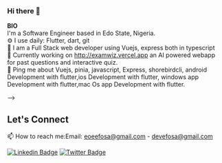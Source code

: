 
<!-- ![Profile Views](https://komarev.com/ghpvc/?username=dirambora&color=green)  ![Followers](https://img.shields.io/github/followers/eoeefosa) ![Stars](https://img.shields.io/github/stars/eoeefosa?label=Profile%20Stars&logo=Profile%20stars&logoColor=g)  -->


### Hi there 👋

<!--
**eoeefosa/eoeefosa** is a ✨ _special_ ✨ repository because its `README.md` (this file) appears on your GitHub profile.-->



<b>BIO</b><br>
 I'm a Software Engineer based in Edo State, Nigeria.<br>
⚙️ I use daily: Flutter, dart, git<br>
🌱 I am a Full Stack web developer using Vuejs, express both in typescript <br>
🤔 Currently working on http://examwiz.vercel.app an AI powered webapp for past questions and interactive quiz. <br>
💬 Ping me about Vuejs, pinia, javascript, Express, shorebirdcli, android Development with flutter,ios Development with flutter, windows app Development with flutter,mac Os app Development with flutter.<br>

<!-- ## Featured Projects

<!-- - [Flutter Fitness](https://github.com/username/repo): A fitness app that provides personalized workout routines and nutrition plans. -->
<!-- - [Flutter E-Commerce](https://github.com/username/repo): An online shopping app with a sleek and intuitive user interface. -->
<!-- - [Flutter TODO LIST APP](https://github.com/eoeefosa/simple-provider-example.git): A todo list app using provider package.It allow you create a task and strike the task when it is complete or remove the task completely -->
<!-- - [Flutter Recipe app](https://github.com/eoeefosa/recipes.git): A flutter app that shows a list of imaginary recipes and their ingredient. -->

<!-- - [Flutter Social](https://github.com/eoeefosa/Fooderlich-2.0.git): A social recipe app to see what friends are cooking and other food you like. -->
<!-- - [Flutter Social](https://github.com/username/repo): A social media app for connecting with friends and family. --> -->

## Let's Connect

📫 How to reach me:Email: eoeefosa@gmail.com
      - devefosa@gmail.com
<!-- LinkedIn: https://www.linkedin.com/in/efosa-osemwegie-1052941a0 -->
[![Linkedin Badge](https://img.shields.io/badge/LinkedIn-0077B5?style=for-the-badge&logo=linkedin&logoColor=white)](https://www.linkedin.com/in/efosa-osemwegie-1052941a0)
[![Twitter Badge](https://img.shields.io/badge/Twitter-1DA1F2?style=for-the-badge&logo=twitter&logoColor=white)](https://twitter.com/intent/follow?screen_name=OsemwegieEfosa1)
<!-- https://twitter.com/OsemwegieEfosa1 -->


<!-- ### Github Stats -->
<!-- [![trophy](https://github-profile-trophy.vercel.app/?username=eoeefosa&margin-w=8)](https://github.com/eoeefosa/github-profile-trophy) -->
<!-- [![Efosa's Github Stats](https://github-readme-stats.vercel.app/api?username=eoeefosa&count_private=true&theme=default&show_icons=true)](https://github.com/eoeefosa) -->
<!-- ![](https://github-readme-streak-stats.herokuapp.com/?user=eoeefosa&theme=light&hide_border=false)<br/> -->
<!-- ![](https://github-readme-stats.vercel.app/api/top-langs/?username=eoeefosa&theme=light&hide_border=false&include_all_commits=true&count_private=true&layout=compact) -->


<!-- <a title="Made with Fluent Design" href="https://github.com/bdlukaa/fluent_ui">
  <img
    src="https://img.shields.io/badge/fluent-design-blue?style=flat-square&color=gray&labelColor=0078D7"
  >
</a>
 -->

